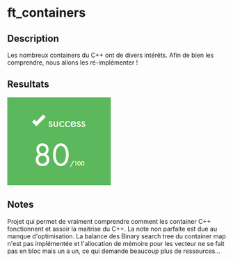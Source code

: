 # ft_containers

## Description

Les nombreux containers du C++ ont de divers intérêts. Afin de bien les comprendre, nous allons les ré-implémenter !

## Resultats

![](images/Resultats.png)

## Notes

Projet qui permet de vraiment comprendre comment les container C++ fonctionnent et assoir la maitrise du C++. La note non parfaite est due au manque d'optimisation. La balance des Binary search tree du container map n'est pas implémentée et l'allocation de mémoire pour les vecteur ne se fait pas en bloc mais un a un, ce qui demande beaucoup plus de ressources...